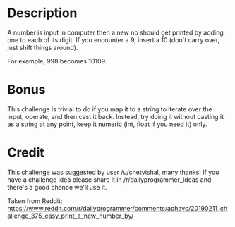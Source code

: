 # Description

A number is input in computer then a new no should get printed by adding one to each of its digit. If you encounter a 9, insert a 10 (don't carry over, just shift things around). 

For example, 998 becomes 10109.

# Bonus

This challenge is trivial to do if you map it to a string to iterate over the input, operate, and then cast it back. Instead, try doing it without casting it as a string at any point, keep it numeric (int, float if you need it) only.

# Credit

This challenge was suggested by user /u/chetvishal, many thanks! If you have a challenge idea please share it in /r/dailyprogrammer_ideas and there's a good chance we'll use it. 

Taken from Reddit: https://www.reddit.com/r/dailyprogrammer/comments/aphavc/20190211_challenge_375_easy_print_a_new_number_by/